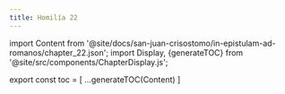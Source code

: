 ```yaml
---
title: Homilía 22
---
```


import Content from '@site/docs/san-juan-crisostomo/in-epistulam-ad-romanos/chapter_22.json';
import Display, {generateTOC} from '@site/src/components/ChapterDisplay.js';

<Display data={Content} />

export const toc = [
  ...generateTOC(Content)
]
